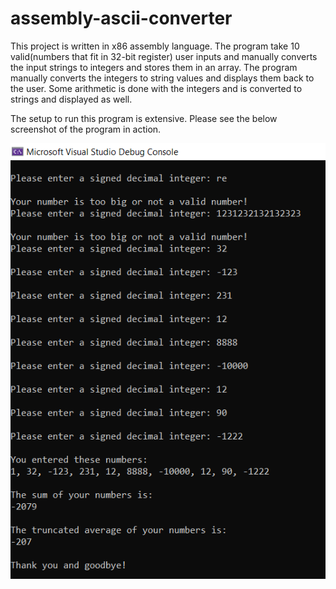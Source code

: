 # assembly-ascii-converter
This project is written in x86 assembly language. The program take 10 valid(numbers that fit in 32-bit register) user inputs and manually converts the input strings to integers and stores them in an array. The program manually converts the integers to string values and displays them back to the user. Some arithmetic is done with the integers and is converted to strings and displayed as well. 

The setup to run this program is extensive. Please see the below screenshot of the program in action.

![alt text](https://github.com/erictolson/assembly-ascii-converter/blob/main/285923022_1016584549220385_2124407918947000375_n.png)
